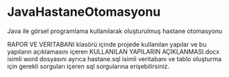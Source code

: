 # JavaHastaneOtomasyonu
Java ile görsel programlama kullanılarak oluşturulmuş hastane otomasyonu

RAPOR VE VERITABANI klasörü içinde projede kullanılan yapılar ve bu yapıların açıklamasını içeren KULLANILAN YAPILARIN AÇIKLANMASI.docx isimli word dosyasını ayrıca hastane.sql isimli veritabanı ve tablo oluşturma için gerekli sorguları içeren sql sorgularına erişebilirsiniz.
